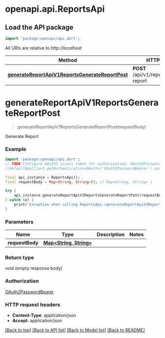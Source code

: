 # openapi.api.ReportsApi

## Load the API package
```dart
import 'package:openapi/api.dart';
```

All URIs are relative to *http://localhost*

Method | HTTP request | Description
------------- | ------------- | -------------
[**generateReportApiV1ReportsGenerateReportPost**](ReportsApi.md#generatereportapiv1reportsgeneratereportpost) | **POST** /api/v1/reports/generate-report | Generate Report


# **generateReportApiV1ReportsGenerateReportPost**
> generateReportApiV1ReportsGenerateReportPost(requestBody)

Generate Report

### Example
```dart
import 'package:openapi/api.dart';
// TODO Configure OAuth2 access token for authorization: OAuth2PasswordBearer
//defaultApiClient.getAuthentication<OAuth>('OAuth2PasswordBearer').accessToken = 'YOUR_ACCESS_TOKEN';

final api_instance = ReportsApi();
final requestBody = Map<String, String>(); // Map<String, String> | 

try {
    api_instance.generateReportApiV1ReportsGenerateReportPost(requestBody);
} catch (e) {
    print('Exception when calling ReportsApi->generateReportApiV1ReportsGenerateReportPost: $e\n');
}
```

### Parameters

Name | Type | Description  | Notes
------------- | ------------- | ------------- | -------------
 **requestBody** | [**Map<String, String>**](String.md)|  | 

### Return type

void (empty response body)

### Authorization

[OAuth2PasswordBearer](../README.md#OAuth2PasswordBearer)

### HTTP request headers

 - **Content-Type**: application/json
 - **Accept**: application/json

[[Back to top]](#) [[Back to API list]](../README.md#documentation-for-api-endpoints) [[Back to Model list]](../README.md#documentation-for-models) [[Back to README]](../README.md)

